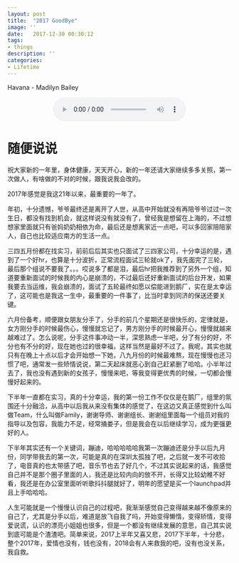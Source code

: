 ```yaml
---
layout: post
title:  "2017 GoodBye"
image: ''
date:   2017-12-30 00:30:12
tags:
- things
description: ''
categories:
- Lifetime 
---
```


<p class="music-read">Havana - Madilyn Bailey<br/><center><audio controls>
    <source src="http://link.hhtjim.com/163/518092134.mp3"/>
</audio></center></p>


# 随便说说


祝大家新的一年里，身体健康，天天开心，新的一年还请大家继续多多关照，第一次做人，有啥做的不对的时候，跟我说我会改的。


2017年感觉是我这21年以来，最重要的一年了。


年初，十分遗憾，爷爷最终还是离开了人世，从高中开始就没有再陪爷爷过过一次生日，都没有找到机会，就这样说没有就没有了，曾经我是想留在上海的，不过想想家里面就只有爸妈奶奶相依为命，最后还是想离家近一点吧，可以多回家陪陪家人，自己也比较适应南方的生活一点。


三四五月份都在找实习，前前后后其实也只面试了三四家公司，十分幸运的是，遇到了一个好hr，也算是十分波折，正常流程面试三轮就ok了，我先面完了三轮，最后那个组说不要我了。。。哎说多了都是泪，最后hr把我推荐到了另外一个组，知道要重新面试的时候我的内心是崩溃的，不过最后还好重新面试的后台开发，如果我要去当运维，我会崩溃的，面试了五轮最终如愿以偿能进到鹅厂，实在是太幸运了，这可能也是我这一生中，最重要的一件事了，比当时拿到同济的保送还要关键。


六月份备考，顺便跟女朋友分手了，分手的前几个星期还是很快乐的，定律就是，女方刚分手的时候最伤心，慢慢就忘记了，男方刚分手的时候最开心，慢慢就越来越难过了。怎么说呢，分手这件事冲动一半，深思熟虑一半吧，分了有分的好，不分也有不分的好，现在她也过的很幸福，这样当然是最好不过了。我呢，其实也就只有在晚上十点以后才会开始想一下她，八九月份的时候最难熬，现在慢慢也还习惯了吧，通常发一些矫情说说，第二天起床就恶心到自己赶紧删了哈哈。小半年过去了，我也没有遇到新的女孩子，慢慢来吧，等我变得更优秀的时候，一切都会慢慢好起来的。


下半年一直都在实习，真的十分幸运，我的第一份工作不仅仅是在鹅厂，组里的氛围还十分融洽，从高中以后我从来没有集体的感觉了，在这边又真正感觉到什么叫做Team，什么叫做Family，谢谢导师、谢谢组长、谢谢组里面每一个组员对我的指导以及包容，我能力不足，经常捅娄子，但是我会在以后继续学习，成为更强更好的人。


下半年其实还有一个关键词，蹦迪，哈哈哈哈哈我第一次蹦迪还是分手以后九月份，同学带我去的第一次，可能是真的在深圳太孤独了吧，之后就一发不可收拾了，电音真的也太带感了吧，音乐节也去了好几个，不过其实说起来的话，我感觉自己并不是那个圈子里面的人，我还是比较内向的放不开，长得又比较幼稚不好看，我还是在办公室里面听听歌抖抖腿就好了，明年的愿望是买一个launchpad并且上手哈哈哈。


人生可能就是一个慢慢认识自己的过程吧，我渐渐感觉自己变得越来越不像原来的自己了，尤其是分手以后，难道是放飞自我了吗，开始变得懒惰，变得矫情，变得爱说谎，认识的漂亮小姐姐也很多，但是一个都没有继续发展的意思，自己其实说到底可能是个渣渣吧。简单来说，2017上半年又喜又悲，2017下半年，十分悲，整个2017年，爱情也没有，钱也没有，2018会有人来救我的吧，没有也没关系，我自救。